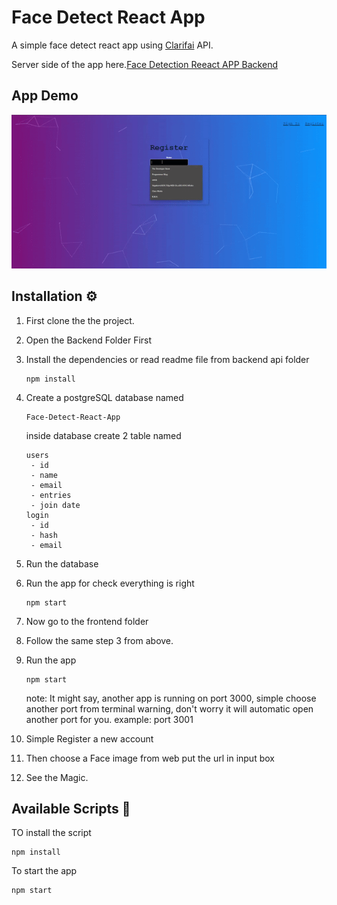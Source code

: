 # Face Detect React App

A simple face detect react app using [Clarifai](https://www.clarifai.com/) API.

Server side of the app here.[Face Detection Reeact APP Backend](https://github.com/kmhmubin/Face-Detect-React-App-Backend)

## App Demo

![App Demo](https://github.com/kmhmubin/Face-Detection-React-App/blob/master/app%20demo.gif)

## Installation ⚙

1. First clone the the project.
2. Open the Backend Folder First
3. Install the dependencies or read readme file from backend api folder
   ```
   npm install
   ```
4. Create a postgreSQL database named
   ```
   Face-Detect-React-App
   ```
   inside database create 2 table named
   ```
   users
    - id
    - name
    - email
    - entries
    - join date
   login
    - id
    - hash
    - email
   ```
5. Run the database
6. Run the app for check everything is right
   ```
   npm start
   ```
7. Now go to the frontend folder
8. Follow the same step 3 from above.
9. Run the app

   ```
   npm start
   ```

   note: It might say, another app is running on port 3000, simple choose another port from terminal warning, don't worry it will automatic open another port for you. example: port 3001

10. Simple Register a new account
11. Then choose a Face image from web put the url in input box
12. See the Magic.

## Available Scripts 📑

TO install the script

```
npm install
```

To start the app

```
npm start

```
